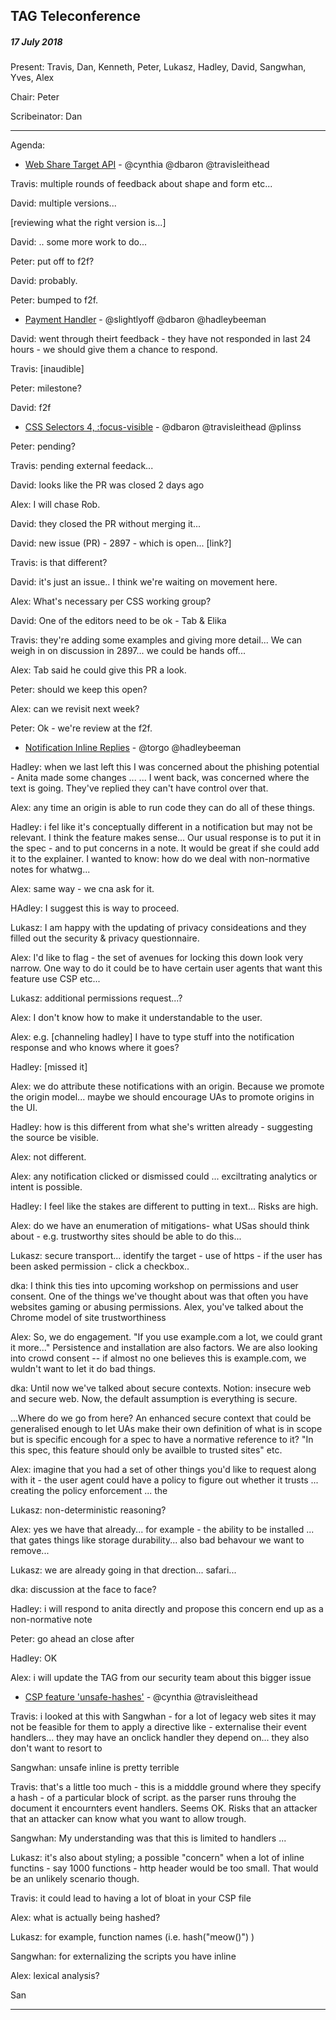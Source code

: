 ## TAG Teleconference
##### 17 July 2018

Present: Travis, Dan, Kenneth, Peter, Lukasz, Hadley, David, Sangwhan, Yves, Alex

Chair: Peter

Scribeinator: Dan

---

Agenda:

* [Web Share Target API](https://github.com/w3ctag/design-reviews/issues/221) - @cynthia @dbaron @travisleithead

Travis: multiple rounds of feedback about shape and form etc...

David: multiple versions...

[reviewing what the right version is...]

David: .. some more work to do...

Peter: put off to f2f?

David: probably.

Peter: bumped to f2f.

* [Payment Handler](https://github.com/w3ctag/design-reviews/issues/231) - @slightlyoff @dbaron @hadleybeeman

David: went through theirt feedback - they have not responded in last 24 hours - we should give them a chance to respond.

Travis: [inaudible]

Peter: milestone?

David: f2f

* [CSS Selectors 4, :focus-visible](https://github.com/w3ctag/design-reviews/issues/233) - @dbaron @travisleithead @plinss

Peter: pending?

Travis: pending external feedack...

David: looks like the PR was closed 2 days ago

Alex: I will chase Rob.

David: they closed the PR without merging it...

David: new issue (PR) - 2897 - which is open... [link?]

Travis: is that different?

David: it's just an issue.. I think we're waiting on movement here.

Alex: What's necessary per CSS working group?

David: One of the editors need to be ok - Tab & Elika

Travis: they're adding some examples and giving more detail...  We can weigh in on discussion in 2897... we could be hands off...

Alex: Tab said he could give this PR a look.

Peter: should we keep this open?  

Alex: can we revisit next week?

Peter: Ok - we're review at the f2f.

* [Notification Inline Replies](https://github.com/w3ctag/design-reviews/issues/284) - @torgo @hadleybeeman

Hadley: when we last left this I was concerned about the phishing potential - Anita made some changes ...
... I went back, was concerned where the text is going.  They've replied they can't have control over that.

Alex: any time an origin is able to run code they can do all of these things.

Hadley: i fel like it's conceptually different in a notification but may not be relevant. I think the feature makes sense... Our usual response is to put it in the spec - and to put concerns in a note. It would be great if she could add it to the explainer. I wanted to know: how do we deal with non-normative notes for whatwg... 

Alex: same way - we cna ask for it.

HAdley: I suggest this is way to proceed.

Lukasz: I am happy with the updating of privacy consideations and they filled out the security & privacy questionnaire.

Alex: I'd like to flag - the set of avenues for locking this down look very narrow. One way to do it could be to have certain user agents that want this feature use CSP etc... 

Lukasz: additional permissions request...? 

Alex: I don't know how to make it understandable to the user.

Alex: e.g. [channeling hadley] I have to type stuff into the notification response and who knows where it goes?

Hadley: [missed it]

Alex: we do attribute these notifications with an origin. Because we promote the origin model... maybe we should encourage UAs to promote origins in the UI.

Hadley: how is this different from what she's written already - suggesting the source be visible.

Alex: not different.

Alex: any notification clicked or dismissed could ... exciltrating analytics or intent is possible.

Hadley: I feel like the stakes are different to putting in text...  Risks are high.

Alex: do we have an enumeration of mitigations- what USas should think about - e.g. trustworthy sites should be able to do this...

Lukasz: secure transport... identify the target - use of https -  if the user has been asked permission - click a checkbox..

dka: I think this ties into upcoming workshop on permissions and user consent. One of the things we've thought about was that often you have websites gaming or abusing permissions. Alex, you've talked about the Chrome model of site trustworthiness

Alex: So, we do engagement. "If you use example.com a lot, we could grant it more..."  Persistence and installation are also factors. We are also looking into crowd consent -- if almost no one believes this is example.com, we wuldn't want to let it do bad things.

dka: Until now we've talked about secure contexts. Notion: insecure web and secure web. Now, the default assumption is everything is secure.

...Where do we go from here? An enhanced secure context that could be generalised enough to let UAs make their own definition of what is in scope but is specific encough for a spec to have a normative reference to it? "In this spec, this feature should only be availble to trusted sites" etc.

Alex: imagine that you had a set of other things you'd like to request along with it - the user agent could have a policy to figure out whether it trusts ... creating the policy enforcement ... the 

Lukasz: non-deterministic reasoning?

Alex: yes  we have that already... for example - the ability to be installed ... that gates things like storage durability... also bad behavour we want to remove...

Lukasz: we are already going in that drection... safari...

dka: discussion at the face to face?

Hadley: i will respond to anita directly and propose this concern end up as a non-normative note 

Peter: go ahead an close after

Hadley: OK

Alex: i will update the TAG from our security team about this bigger issue

* [CSP feature 'unsafe-hashes'](https://github.com/w3ctag/design-reviews/issues/291) - @cynthia @travisleithead

Travis: i looked at this with Sangwhan - for a lot of legacy web sites it may not be feasible for them to apply a directive like - externalise their event handlers... they may have an onclick handler they depend on...  they also don't want to resort to 

Sangwhan: unsafe inline is pretty terrible

Travis: that's a little too much - this is a midddle ground where they specify a hash - of a particular block of script. as the parser runs throuhg the document it encournters event handlers.  Seems OK. Risks that an attacker that an attacker can know what you want to allow trough.   

Sangwhan: My understanding was that this is limited to handlers ...  

Lukasz: it's also about styling; a possible "concern" when a lot of inline functins - say 1000 functions  - http header would be too small.  That would be an unlikely scenario though.  

Travis: it could lead to having a lot of bloat in your CSP file

Alex: what is actually being hashed?

Lukasz: for example, function names (i.e. hash("meow()") )

Sangwhan: for externalizing the scripts you have inline 

Alex: lexical analysis?

San

---



